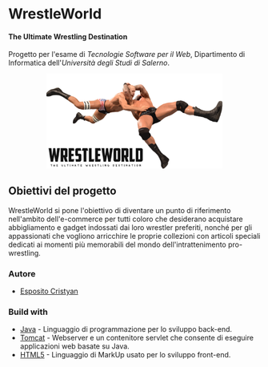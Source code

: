 # WrestleWorld
<h4>The Ultimate Wrestling Destination</h4>

Progetto per l'esame di <i>Tecnologie Software per il Web</i>, Dipartimento di Informatica dell'<i>Università degli Studi di Salerno</i>.

<p align="center">
  <img src="src/main/webapp/img/logo/WrestleWorldLogo.png" width="70%" height="70%">
</p>

## Obiettivi del progetto
WrestleWorld si pone l'obiettivo di diventare un punto di riferimento nell'ambito dell'e-commerce per tutti coloro che desiderano acquistare abbigliamento e gadget indossati dai loro wrestler preferiti, nonché per gli appassionati che vogliono arricchire le proprie collezioni con articoli speciali dedicati ai momenti più memorabili del mondo dell'intrattenimento pro-wrestling.

### Autore
- [Esposito Cristyan](https://github.com/cris7yan)

### Build with
- [Java](https://docs.oracle.com/javase/tutorial/) - Linguaggio di programmazione per lo sviluppo back-end.
- [Tomcat](https://tomcat.apache.org/tomcat-8.5-doc/) - Webserver e un contenitore servlet che consente di eseguire applicazioni web basate su Java.
- [HTML5](https://www.w3schools.com/html/default.asp) - Linguaggio di MarkUp usato per lo sviluppo front-end.